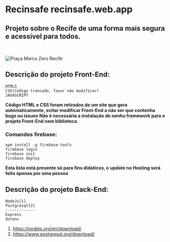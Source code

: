 # Recinsafe recinsafe.web.app
<h2>Projeto sobre o Recife de uma forma mais segura e acessível para todos.</h2>
<br>

![Praça Marco Zero Recife](https://media.istockphoto.com/photos/architecture-from-marco-zero-square-in-recife-downtown-picture-id1162468341?k=20&m=1162468341&s=612x612&w=0&h=-wW4gln8cKIfKmgFNKBkILNmqkdg6i8wMRw7Jli5HHw=)

<h2>Descrição do projeto Front-End:</h2>

```
HTML5
CSS(Código trancado, favor não modificar)
JAVASCRIPT
```

**Código HTML e CSS foram retirados de um site que gera automaticamente, evitar modificar Front-End a não ser que contenha bugs ou issues**
**Não é necessária a instalação de nenhu framework para o projeto Front-End nem biblioteca.**
<br>


<h3>Comandos firebase:</h3>

```
npm install -g firebase-tools
firebase login
firebase init
firebase deploy
```

**Esta lista está presente só para fins didaticos, o update no Hosting será feito apenas por uma pessoa**


<h2>Descrição do projeto Back-End:</h2>

```
NodeJs[1]
Postgresql[2]
-------------
Express
dotenv
```

1. https://nodejs.org/en/download/
2. https://www.postgresql.org/download/
